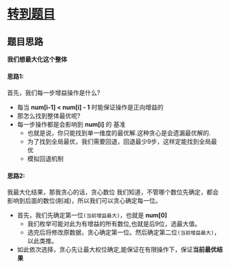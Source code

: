 # [转到题目](https://codeforces.com/contest/2050/problem/D)
## 题目思路
**我们想最大化这个整体**
#### 思路1:
首先，我们每一步增益操作是什么?
- 每当 **num[i-1] < num[i] - 1** 时能保证操作是正向增益的
- 那怎么找到整体最优呢?
- 每一步操作都是会影响到 **num[i]** 的 基准
    - 也就是说，你只能找到单一维度的最优解.这种贪心是会遗漏最优解的.
    - 为了找到全局最优，我们需要回退，回退最少9步，这样定能找到全局最优
    - 模拟回退机制
#### 思路2:
我最大化结果，那我贪心的话，贪心数位
我们知道，不管哪个数位先确定，都会影响到后面的数位(削减)，所以我们可以贪心确定每一位。
- 首先，我们先确定第一位`(当前增益最大)`，也就是 **num[0]**
    - 我们枚举可能对此为有增益的所有数位,也就是后9位，选最大值。
    - 选完后将修改原数据，贪心确定第一位。然后确定第二位`(当前增益最大)`，以此类推。
- 如此依次选择，贪心先让最大权位确定,能保证在有限操作下，保证**当前最优结果**